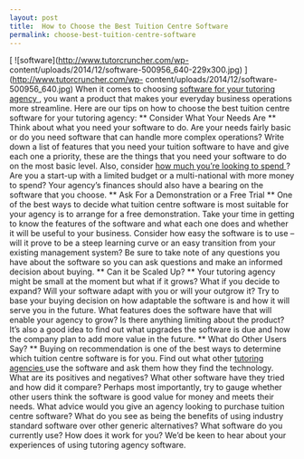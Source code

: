 ```yaml
---
layout: post
title:  How to Choose the Best Tuition Centre Software
permalink: choose-best-tuition-centre-software
---
```

[ ![software](http://www.tutorcruncher.com/wp-
content/uploads/2014/12/software-500956_640-229x300.jpg)
](http://www.tutorcruncher.com/wp-
content/uploads/2014/12/software-500956_640.jpg) When it comes to choosing [
software for your tutoring agency ](http://www.tutorcruncher.com/) , you want
a product that makes your everyday business operations more streamline. Here
are our tips on how to choose the best tuition centre software for your
tutoring agency: ** Consider What Your Needs Are ** Think about what you need
your software to do. Are your needs fairly basic or do you need software that
can handle more complex operations? Write down a list of features that you
need your tuition software to have and give each one a priority, these are the
things that you need your software to do on the most basic level. Also,
consider [ how much you’re looking to spend
](http://www.tutorcruncher.com/pricing/) ? Are you a start-up with a limited
budget or a multi-national with more money to spend? Your agency’s finances
should also have a bearing on the software that you choose. ** Ask For a
Demonstration or a Free Trial ** One of the best ways to decide what tuition
centre software is most suitable for your agency is to arrange for a free
demonstration. Take your time in getting to know the features of the software
and what each one does and whether it will be useful to your business.
Consider how easy the software is to use – will it prove to be a steep
learning curve or an easy transition from your existing management system? Be
sure to take note of any questions you have about the software so you can ask
questions and make an informed decision about buying. ** Can it be Scaled Up?
** Your tutoring agency might be small at the moment but what if it grows?
What if you decide to expand? Will your software adapt with you or will your
outgrow it? Try to base your buying decision on how adaptable the software is
and how it will serve you in the future. What features does the software have
that will enable your agency to grow? Is there anything limiting about the
product? It’s also a good idea to find out what upgrades the software is due
and how the company plan to add more value in the future. ** What do Other
Users Say? ** Buying on recommendation is one of the best ways to determine
which tuition centre software is for you. Find out what other [ tutoring
agencies ](http://www.tutorcruncher.com/tutor-agencies/) use the software and
ask them how they find the technology. What are its positives and negatives?
What other software have they tried and how did it compare? Perhaps most
importantly, try to gauge whether other users think the software is good value
for money and meets their needs. What advice would you give an agency looking
to purchase tuition centre software? What do you see as being the benefits of
using industry standard software over other generic alternatives? What
software do you currently use? How does it work for you? We’d be keen to hear
about your experiences of using tutoring agency software.
